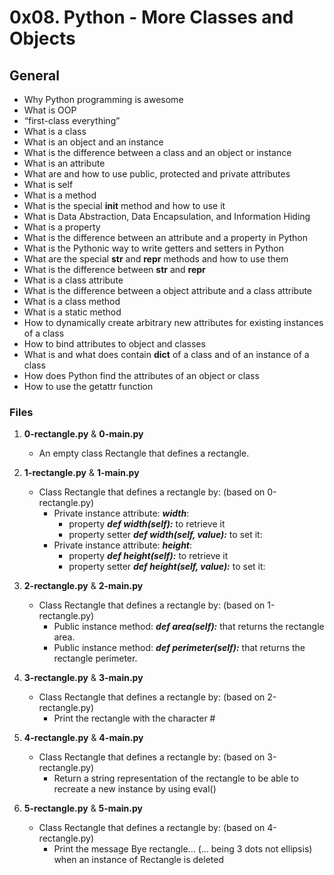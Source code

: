 # 0x08. Python - More Classes and Objects

## General
   - Why Python programming is awesome
   - What is OOP
   - “first-class everything”
   - What is a class
   - What is an object and an instance
   - What is the difference between a class and an object or instance
   - What is an attribute
   - What are and how to use public, protected and private attributes
   - What is self
   - What is a method
   - What is the special __init__ method and how to use it
   - What is Data Abstraction, Data Encapsulation, and Information Hiding
   - What is a property
   - What is the difference between an attribute and a property in Python
   - What is the Pythonic way to write getters and setters in Python
   - What are the special __str__ and __repr__ methods and how to use them
   - What is the difference between __str__ and __repr__
   - What is a class attribute
   - What is the difference between a object attribute and a class attribute
   - What is a class method
   - What is a static method
   - How to dynamically create arbitrary new attributes for existing instances of a class
   - How to bind attributes to object and classes
   - What is and what does contain __dict__ of a class and of an instance of a class
   - How does Python find the attributes of an object or class
   - How to use the getattr function

### Files
1. **0-rectangle.py** & **0-main.py**
   - An empty class Rectangle that defines a rectangle.

2. **1-rectangle.py** & **1-main.py**
   - Class Rectangle that defines a rectangle by: (based on 0-rectangle.py)
     - Private instance attribute: ***width***:
       - property ***def width(self):*** to retrieve it
       - property setter ***def width(self, value):*** to set it:
     - Private instance attribute: ***height***:
       - property ***def height(self):*** to retrieve it
       - property setter ***def height(self, value):*** to set it:
      

3. **2-rectangle.py** & **2-main.py**
   - Class Rectangle that defines a rectangle by: (based on 1-rectangle.py)
     - Public instance method: ***def area(self):*** that returns the rectangle area.
     - Public instance method: ***def perimeter(self):*** that returns the rectangle perimeter.

4. **3-rectangle.py** & **3-main.py**
   - Class Rectangle that defines a rectangle by: (based on 2-rectangle.py)
     - Print the rectangle with the character #

5. **4-rectangle.py** & **4-main.py**
   - Class Rectangle that defines a rectangle by: (based on 3-rectangle.py)
     - Return a string representation of the rectangle to be able to recreate a new instance by using eval()

6. **5-rectangle.py** & **5-main.py**
   - Class Rectangle that defines a rectangle by: (based on 4-rectangle.py)
     - Print the message Bye rectangle... (... being 3 dots not ellipsis) when an instance of Rectangle is deleted

